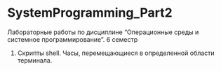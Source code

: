 # SystemProgramming_Part2
Лабораторные работы по дисциплине “Операционные среды и системное программирование”. 6 семестр
1. Скрипты shell. Часы, перемещающиеся в определенной области терминала.
